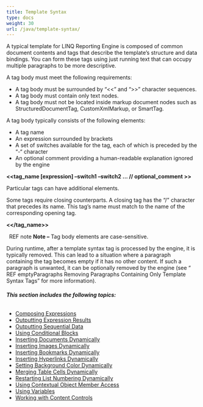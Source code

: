 ```yaml
---
title: Template Syntax
type: docs
weight: 30
url: /java/template-syntax/
---
```


A typical template for LINQ Reporting Engine is composed of common document contents and tags that describe the template’s structure and data bindings. You can form these tags using just running text that can occupy multiple paragraphs to be more descriptive. 

A tag body must meet the following requirements:

- A tag body must be surrounded by “<<” and “>>” character sequences.
- A tag body must contain only text nodes.
- A tag body must not be located inside markup document nodes such as StructuredDocumentTag, CustomXmlMarkup, or SmartTag.

A tag body typically consists of the following elements:

- A tag name
- An expression surrounded by brackets
- A set of switches available for the tag, each of which is preceded by the “-“ character
- An optional comment providing a human-readable explanation ignored by the engine

**<<tag_name [expression] –switch1 –switch2 ... // optional_comment >>**

Particular tags can have additional elements.

Some tags require closing counterparts. A closing tag has the “/” character that precedes its name. This tag’s name must match to the name of the corresponding opening tag.

**<</tag_name>>**

` `REF note **Note –** Tag body elements are case-sensitive.

During runtime, after a template syntax tag is processed by the engine, it is typically removed. This can lead to a situation where a paragraph containing the tag becomes empty if it has no other content. If such a paragraph is unwanted, it can be optionally removed by the engine (see “ REF emptyParagraphs Removing Paragraphs Containing Only Template Syntax Tags” for more information).
###### **This section includes the following topics:**
- [Composing Expressions](/words/java/composing-expressions-html/)
- [Outputting Expression Results](/words/java/outputting-expression-results-html/)
- [Outputting Sequential Data](/words/java/outputting-sequential-data-html/)
- [Using Conditional Blocks](/words/java/using-conditional-blocks-html/)
- [Inserting Documents Dynamically](/words/java/inserting-documents-dynamically-html/)
- [Inserting Images Dynamically](/words/java/inserting-images-dynamically-html/)
- [Inserting Bookmarks Dynamically](/words/java/inserting-bookmarks-dynamically-html/)
- [Inserting Hyperlinks Dynamically](/words/java/inserting-hyperlinks-dynamically-html/)
- [Setting Background Color Dynamically](/words/java/setting-background-color-dynamically-html/)
- [Merging Table Cells Dynamically](/words/java/merging-table-cells-dynamically-html/)
- [Restarting List Numbering Dynamically](/words/java/restarting-list-numbering-dynamically-html/)
- [Using Contextual Object Member Access](/words/java/using-contextual-object-member-access-html/)
- [Using Variables](/words/java/using-variables-html/)
- [Working with Content Controls](/words/java/working-with-content-controls-html/)
